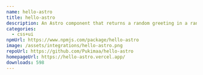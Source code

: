 ```yaml
---
name: hello-astro
title: hello-astro
description: An Astro component that returns a random greeting in a random language
categories:
  - css+ui
npmUrl: https://www.npmjs.com/package/hello-astro
image: /assets/integrations/hello-astro.png
repoUrl: https://github.com/Pukimaa/hello-astro
homepageUrl: https://hello-astro.vercel.app/
downloads: 598
---
```


